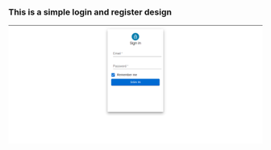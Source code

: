 ### This is a simple login and register design

![Template Screenshot](logins.png?raw=true "Template Screenshot")
